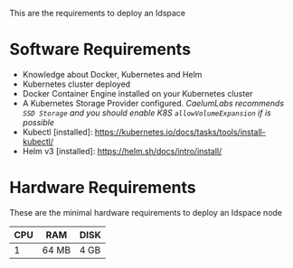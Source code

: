 This are the requirements to deploy an Idspace

# Software Requirements

- Knowledge about Docker, Kubernetes and Helm
- Kubernetes cluster deployed
- Docker Container Engine installed on your Kubernetes cluster
- A Kubernetes Storage Provider configured. *CaelumLabs recommends `SSD Storage` and you should enable K8S `allowVolumeExpansion` if is possible*
- Kubectl [installed]: https://kubernetes.io/docs/tasks/tools/install-kubectl/
- Helm v3 [installed]: https://helm.sh/docs/intro/install/

# Hardware Requirements

These are the minimal hardware requirements to deploy an Idspace node

| CPU | RAM | DISK |
|-|-|-|
| 1 | 64 MB | 4 GB |